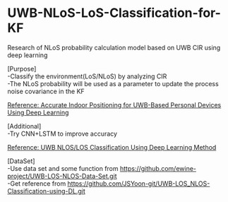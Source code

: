 # UWB-NLoS-LoS-Classification-for-KF
Research of NLoS probability calculation model based on UWB CIR using deep learning

[Purpose]  
-Classify the environment(LoS/NLoS) by analyzing CIR  
-The NLoS probability will be used as a parameter to update the process noise covariance in the KF

[Reference: Accurate Indoor Positioning for UWB-Based Personal Devices Using Deep Learning](https://ieeexplore.ieee.org/document/10054386)

[Additional]  
-Try CNN+LSTM to improve accuracy

[Reference: UWB NLOS/LOS Classification Using Deep Learning Method](https://ieeexplore.ieee.org/document/9108193)

[DataSet]  
-Use data set and some function from https://github.com/ewine-project/UWB-LOS-NLOS-Data-Set.git  
-Get reference from https://github.com/JSYoon-git/UWB-LOS_NLOS-Classification-using-DL.git  